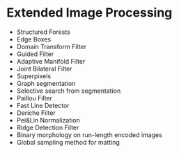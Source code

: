Extended Image Processing
=========================

- Structured Forests
- Edge Boxes
- Domain Transform Filter
- Guided Filter
- Adaptive Manifold Filter
- Joint Bilateral Filter
- Superpixels
- Graph segmentation
- Selective search from segmentation
- Paillou Filter
- Fast Line Detector
- Deriche Filter
- Pei&Lin Normalization
- Ridge Detection Filter
- Binary morphology on run-length encoded images
- Global sampling method for matting

